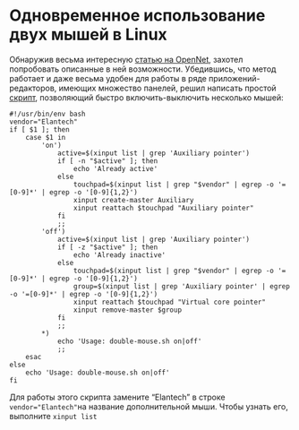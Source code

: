 # Одновременное использование двух мышей в Linux

Обнаружив весьма интересную [статью на OpenNet](http://www.opennet.ru/tips/info/2271.shtml), захотел попробовать описанные в ней возможности. Убедившись, что метод работает и даже весьма удобен для работы в ряде приложений-редакторов, имеющих множество панелей, решил написать простой [скрипт](./bin/double-mouse.sh), позволяющий быстро включить-выключить несколько мышей:

    #!/usr/bin/env bash
    vendor="Elantech"
    if [ $1 ]; then
        case $1 in
            'on')
                active=$(xinput list | grep 'Auxiliary pointer')
                if [ -n "$active" ]; then
                    echo 'Already active'
                else
                    touchpad=$(xinput list | grep "$vendor" | egrep -o '=[0-9]*' | egrep -o '[0-9]{1,2}')
                    xinput create-master Auxiliary
                    xinput reattach $touchpad "Auxiliary pointer"
                fi
                ;;
            'off')
                active=$(xinput list | grep 'Auxiliary pointer')
                if [ -z "$active" ]; then
                    echo 'Already inactive'
                else
                    touchpad=$(xinput list | grep "$vendor" | egrep -o '=[0-9]*' | egrep -o '[0-9]{1,2}')
                    group=$(xinput list | grep 'Auxiliary pointer' | egrep -o '=[0-9]*' | egrep -o '[0-9]{1,2}')
                    xinput reattach $touchpad "Virtual core pointer"
                    xinput remove-master $group
                fi
                ;;
            *)
                echo 'Usage: double-mouse.sh on|off'
                ;;
        esac
    else
        echo 'Usage: double-mouse.sh on|off'
    fi

Для работы этого скрипта замените “Elantech” в строке `vendor="Elantech"`на название дополнительной мыши. Чтобы узнать его, выполните `xinput list`